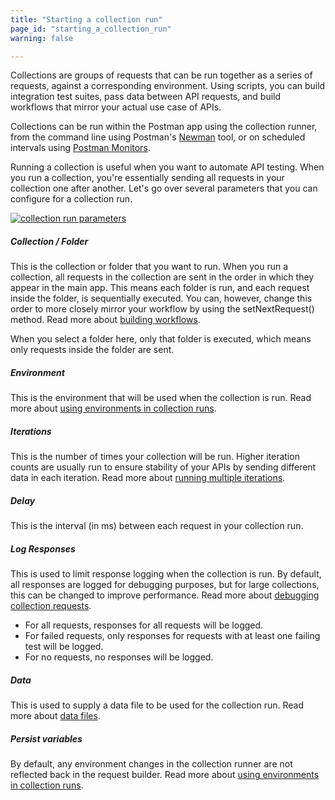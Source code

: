 ```yaml
---
title: "Starting a collection run"
page_id: "starting_a_collection_run"
warning: false

---
```


Collections are groups of requests that can be run together as a series of requests, against a corresponding environment. Using scripts, you can build integration test suites, pass data between API requests, and build workflows that mirror your actual use case of APIs.

Collections can be run within the Postman app using the collection runner, from the command line using Postman's [Newman](https://learning.getpostman.com/docs/postman/collection_runs/command_line_integration_with_newman/) tool, or on scheduled intervals using [Postman Monitors](https://learning.getpostman.com/docs/postman/monitors/intro_monitors/).

Running a collection is useful when you want to automate API testing. When you run a collection, you're essentially sending all requests in your collection one after another. Let's go over several parameters that you can configure for a collection run.

[![collection run parameters](https://assets.postman.com/postman-docs/collectionRunner.png)](https://assets.postman.com/postman-docs/collectionRunner.png)

##### **Collection / Folder**

This is the collection or folder that you want to run. When you run a collection, all requests in the collection are sent in the order in which they appear in the main app. This means each folder is run, and each request inside the folder, is sequentially executed. You can, however, change this order to more closely mirror your workflow by using the setNextRequest() method. Read more about [building workflows](https://learning.getpostman.com/docs/postman/collection_runs/building_workflows/).

When you select a folder here, only that folder is executed, which means only requests inside the folder are sent.

##### **Environment**

This is the environment that will be used when the collection is run. Read more about [using environments in collection runs](https://learning.getpostman.com/docs/postman/collection_runs/using_environments_in_collection_runs/).

##### **Iterations**

This is the number of times your collection will be run. Higher iteration counts are usually run to ensure stability of your APIs by sending different data in each iteration. Read more about [running multiple iterations](https://learning.getpostman.com/docs/postman/collection_runs/running_multiple_iterations/).

##### **Delay**

This is the interval (in ms) between each request in your collection run.

##### **Log Responses**

This is used to limit response logging when the collection is run. By default, all responses are logged for debugging purposes, but for large collections, this can be changed to improve performance. Read more about [debugging collection requests](https://learning.getpostman.com/docs/postman/collection_runs/debugging_a_collection_run/).

   *   For all requests, responses for all requests will be logged.
   *   For failed requests, only responses for requests with at least one failing test will be logged.
   *   For no requests, no responses will be logged.

##### **Data**

This is used to supply a data file to be used for the collection run. Read more about [data files](https://learning.getpostman.com/docs/postman/collection_runs/working_with_data_files/).

##### **Persist variables**

By default, any environment changes in the collection runner are not reflected back in the request builder. Read more about [using environments in collection runs](https://learning.getpostman.com/docs/postman/collection_runs/using_environments_in_collection_runs/).

